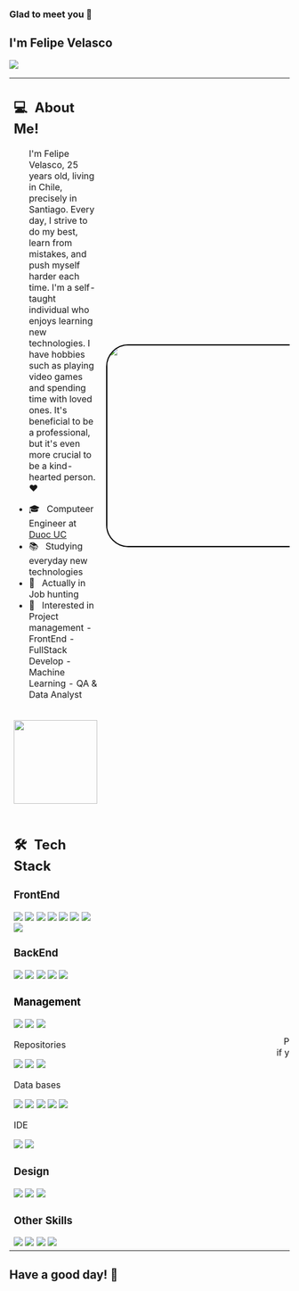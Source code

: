 ### Glad to meet you 👋

## I'm Felipe Velasco
![](https://komarev.com/ghpvc/?username=your-smyx1&color=0069b4)
<table>
  <tr>
    <td>
      <h2> 💻 &nbsp;About Me! </h2>
       <ul>
         <p>I'm Felipe Velasco, 25 years old, living in Chile, precisely in Santiago. Every day, I strive to do my best, learn from mistakes, and push myself harder each time. I'm a self-taught individual who enjoys learning new technologies. I have hobbies such as playing video games and spending time with loved ones. It's beneficial to be a professional, but it's even more crucial to be a kind-hearted person. ❤</p>
        <li>🎓 &nbsp; Computeer Engineer at <a target="_blank" href=https://www.duoc.cl/" target="_blank">Duoc UC</a></li>
        <li>📚 &nbsp; Studying everyday new technologies</li>
        <li>👑 &nbsp; Actually in Job hunting </li>
        <li>🤔 &nbsp; Interested in Project management - FrontEnd - FullStack Develop - Machine Learning - QA & Data Analyst</li>
       </ul>
       <p align="center">
         <br>
        <img height="150em" src="https://github-readme-stats-eight-theta.vercel.app/api?username=smyx1&show_icons=true&theme=algolia&include_all_commits=true&count_private=true"/>
        </p>
    </td>
    <td>
     <p align="center">
        <img height="360em" width="900em" style="border-radius: 40px; border: 2px solid #000;" src="https://i.imgur.com/BAgCmDI.jpg" alt="Descripción de la imagen"/>
     </p>
    </td>
  </tr>
  
  <tr>
   <td>
     <h2> 🛠 &nbsp;Tech Stack</h2>
     <h3>FrontEnd</h3>
     <img src="https://img.shields.io/badge/-React-05122A?style=flat&logo=react"/>
      <img src="https://img.shields.io/badge/-HTML-05122A?style=flat&logo=HTML5"/>
     <img src="https://img.shields.io/badge/-CSS-05122A?style=flat&logo=CSS3"/>
     <img src="https://img.shields.io/badge/-JavaScript-05122A?style=flat&logo=javascript"/>
     <img src="https://img.shields.io/badge/-Bootstrap-05122A?style=flat&logo=bootstrap"/>
     <img src="https://img.shields.io/badge/-JQuery-05122A?style=flat&logo=jquery"/>
     <img src="https://img.shields.io/badge/-Tailwind-05122A?style=flat&logo=tailwindcss"/>
     <img src="https://img.shields.io/badge/-Tailwind-05122A?style=flat&logo=tailwindcss"/>
     <br>
      <h3>BackEnd</h3>
     <img src="https://img.shields.io/badge/-Spring-05122A?style=flat&logo=spring"/>
     <img src="https://img.shields.io/badge/-Django-05122A?style=flat&logo=django"/>
     <img src="https://img.shields.io/badge/-Python-05122A?style=flat&logo=python"/>
     <img src="https://img.shields.io/badge/-Java-05122A?style=flat&logo=java"/>
     <img src="https://img.shields.io/badge/-C%20Sharp-05122A?style=flat&logo=c#"/>
     <br>
     <h3 style="color: #000;">Management</h3>
     <img src="https://img.shields.io/badge/-Jira-05122A?style=flat&logo=jira"/>
     <img src="https://img.shields.io/badge/-Miro-05122A?style=flat&logo=miro"/>
     <img src="https://img.shields.io/badge/-Trello-05122A?style=flat&logo=trello"/>
     <br>
     <p>Repositories</p>
     <img src="https://img.shields.io/badge/-Git-05122A?style=flat&logo=git"/>
     <img src="https://img.shields.io/badge/-Github-05122A?style=flat&logo=github"/>
     <img src="https://img.shields.io/badge/-Gitlab-05122A?style=flat&logo=gitlab"/>
     <br>
     <p>Data bases</p>
     <img src="https://img.shields.io/badge/-MySql-05122A?style=flat&logo=mysql"/>
     <img src="https://img.shields.io/badge/-SQLite-05122A?style=flat&logo=sqlite"/>
     <img src="https://img.shields.io/badge/-PhpMyAdmin-05122A?style=flat&logo=phpmyadmin"/>
     <img src="https://img.shields.io/badge/-SQLServer-05122A?style=flat&logo=sql"/>
     <img src="https://img.shields.io/badge/-Oracle-05122A?style=flat&logo=oracle"/>
     <br>
     <p>IDE</p>
     <img src="https://img.shields.io/badge/-PyCharm-05122A?style=flat&logo=pycharm"/>
     <img src="https://img.shields.io/badge/-Visual%20Studio%20Code-05122A?style=flat&logo=visual-studio-code&logoColor=007ACC"/>
     <br>
     <h3>Design</h3>
     <img src="https://img.shields.io/badge/-Adobe%20Illustrator-05122A?style=flat&logo=adobeillustrator"/>
     <img src="https://img.shields.io/badge/-Adobe%20Photoshop-05122A?style=flat&logo=adobephotoshop"/>
     <img src="https://img.shields.io/badge/-Adobe%20After%20Effects-05122A?style=flat&logo=adobeaftereffects"/>  
     <h3>Other Skills</h3>
     <img src="https://img.shields.io/badge/-Selenium-05122A?style=flat&logo=selenium"/>
     <img src="https://img.shields.io/badge/-jupyter-05122A?style=flat&logo=jupyter"/>
     <img src="https://img.shields.io/badge/-colab-05122A?style=flat&logo=googlecolab"/>
     <img src="https://img.shields.io/badge/-Markdown-05122A?style=flat&logo=markdown"/>
   </td>
   <td>
    <div align="center">
      <h2><b>How to Reach Me</b></h2>
      <br>
      <p>Please don't hesitate to contact me 
        <br>if you need further information or help.
      </p>
      <br>
      <a href="https://www.instagram.com/smyx.cl" target="_blank">
      <img align="center" alt="Felipe Velasco | Instagram" width="30em" src="https://png.pngtree.com/png-clipart/20180626/ourmid/pngtree-instagram-icon-instagram-logo-png-image_3584852.png" />
      </a> &nbsp;&nbsp;
      <a href="mailto:felipe@velascofelipe.com" >
      <img align="center" alt="Felipe Velasco | Gmail" width="30em" src="https://cdn-icons-png.flaticon.com/512/281/281769.png" />
      </a> &nbsp;&nbsp;
      <a href="https://www.linkedin.com/in/velascofelipe/" >
      <img align="center"  alt="Felipe Velasco  | LinkedIn" width="30em" src="https://cdn1.iconfinder.com/data/icons/logotypes/32/circle-linkedin-512.png" />
      </a> &nbsp;&nbsp;
      <a href="https://velascofelipe.com" >
      <img align="center" alt="Felipe Velasco | Website" width="30em" src="https://icons-for-free.com/iconfiles/png/512/global+globe+network+planet+web+world+icon-1320196166324319763.png" />
      </a> &nbsp;&nbsp;
      <br>
    </div>
   </td>
  </tr>
</table>

Have a good day! 🤗
------



